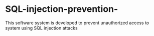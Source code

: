 # SQL-injection-prevention-
This software system is developed to prevent unauthorized access to system using SQL injection attacks
